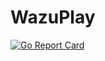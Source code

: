 # WazuPlay
[![Go Report Card](https://goreportcard.com/badge/github.com/aakawazu/WazuPlay)](https://goreportcard.com/report/github.com/aakawazu/WazuPlay)